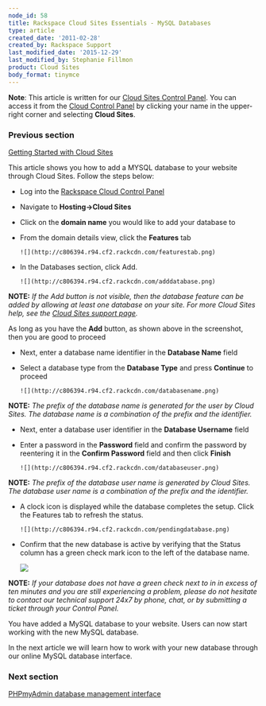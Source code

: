 ```yaml
---
node_id: 58
title: Rackspace Cloud Sites Essentials - MySQL Databases
type: article
created_date: '2011-02-28'
created_by: Rackspace Support
last_modified_date: '2015-12-29'
last_modified_by: Stephanie Fillmon
product: Cloud Sites
body_format: tinymce
---
```


**Note**: This article is written for our [Cloud Sites Control
Panel](https://manage.rackspacecloud.com/). You can access it from the
[Cloud Control Panel](http://mycloud.rackspace.com) by clicking your
name in the upper-right corner and selecting **Cloud Sites**.

### Previous section

[Getting Started with Cloud
Sites](/howto/cloud-sites)

This article shows you how to add a MYSQL database to your website
through Cloud Sites. Follow the steps below:

-   Log into the [Rackspace Cloud Control
    Panel](http://manage.rackspacecloud.com)
-   Navigate to **Hosting-&gt;Cloud Sites**
-   Click on the **domain name** you would like to add your database to
-   From the domain details view, click the **Features** tab

        ![](http://c806394.r94.cf2.rackcdn.com/featurestab.png)

-   In the Databases section, click Add.

        ![](http://c806394.r94.cf2.rackcdn.com/adddatabase.png)

**NOTE:** *If the Add button is not visible, then the database feature
can be added by allowing at least one database on your site. For more
Cloud Sites help, see the [Cloud Sites support
page](/howto/cloud-sites).*

As long as you have the **Add** button, as shown above in the
screenshot, then you are good to proceed

-   Next, enter a database name identifier in the **Database Name**
    field
-   Select a database type from the **Database Type** and press
    **Continue** to proceed

        ![](http://c806394.r94.cf2.rackcdn.com/databasename.png)

**NOTE:** *The prefix of the database name is generated for the user by
Cloud Sites. The database name is a combination of the prefix and the
identifier.*

-   Next, enter a database user identifier in the **Database Username**
    field

-   Enter a password in the **Password** field and confirm the password
    by reentering it in the **Confirm Password** field and then click
    **Finish**

        ![](http://c806394.r94.cf2.rackcdn.com/databaseuser.png)

**NOTE:** *The prefix of the database user name is generated by Cloud
Sites. The database user name is a combination of the prefix and the
identifier.*

-   A clock icon is displayed while the database completes the setup.
    Click the Features tab to refresh the status.

        ![](http://c806394.r94.cf2.rackcdn.com/pendingdatabase.png)

-   Confirm that the new database is active by verifying that the
    Status column has a green check mark icon to the left of the
    database name.

       ![](http://c806394.r94.cf2.rackcdn.com/databaseready.png)

**NOTE:** *If your database does not have a green check next to in in
excess of ten minutes and you are still experiencing a problem, please
do not hesitate to contact our technical support 24x7 by phone, chat, or
by submitting a ticket through your Control Panel.*

<div>

You have added a MySQL database to your website. Users can now start
working with the new MySQL database.

</div>

In the next article we will learn how to work with your new database
through our online MySQL database interface.

### Next section

[PHPmyAdmin database management
interface](/howto/rackspace-cloud-sites-essentials-phpmyadmin-database-management-interface)

